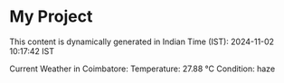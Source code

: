 # My Project

This content is dynamically generated in Indian Time (IST): 2024-11-02 10:17:42 IST


Current Weather in Coimbatore:
Temperature: 27.88 °C
Condition: haze
